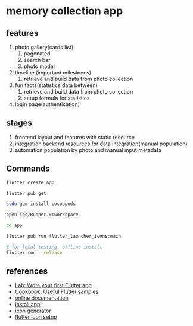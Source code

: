 # memory collection app


## features
1. photo gallery(cards list) 
   1. pagenated
   2. search bar
   3. photo modal
2. timeline (important milestones)
   1. retrieve and build data from photo collection
3. fun facts(statistics data between)
   1. retrieve and build data from photo collection
   2. setup formula for statistics
4. login page(authentication)


## stages
1. frontend layout and features with static resource
2. integration backend resources for data integration(manual population)
3. automation population by photo and manual input metadata


## Commands

``` bash
flutter create app

flutter pub get

sudo gem install cocoapods

open ios/Runner.xcworkspace

cd app

flutter pub run flutter_launcher_icons:main

# for local testing, offline install
flutter run --release 
```


## references
- [Lab: Write your first Flutter app](https://docs.flutter.dev/get-started/codelab)
- [Cookbook: Useful Flutter samples](https://docs.flutter.dev/cookbook)
- [online documentation](https://docs.flutter.dev/)
- [install app](https://docs.flutter.dev/get-started/install/macos)
- [icon generator](https://medium.com/%E5%BD%BC%E5%BE%97%E6%BD%98%E7%9A%84-swift-ios-app-%E9%96%8B%E7%99%BC%E5%95%8F%E9%A1%8C%E8%A7%A3%E7%AD%94%E9%9B%86/%E5%BE%9E-app-icon-generator-%E7%94%A2%E7%94%9F-ios-app-icon-402b0d2cd2e6)
- [flutter icon setup](https://stackoverflow.com/questions/43928702/how-to-change-the-application-launcher-icon-on-flutter)
